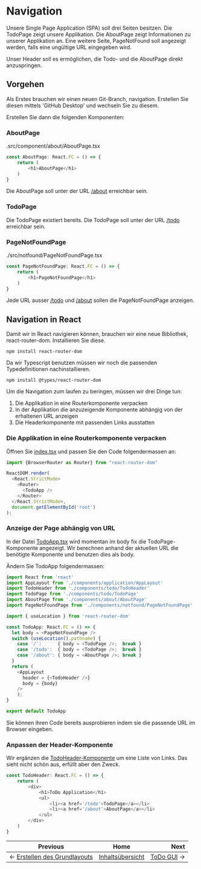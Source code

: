 # Navigation

Unsere Single Page Application (SPA) soll drei Seiten besitzen. Die TodoPage zeigt unsere Applikation. Die AboutPage zeigt Informationen zu unserer Applikation an. Eine weitere Seite, PageNotFound soll angezeigt werden, falls eine ungültige URL eingegeben wird.

Unser Header soll es ermöglichen, die Todo- und die AboutPage direkt anzuspringen.

## Vorgehen
Als Erstes brauchen wir einen neuen Git-Branch, navigation. Erstellen Sie diesen mittels 'GitHub Desktop' und wechseln Sie zu diesem.

Erstellen Sie dann die folgenden Komponenten:

### AboutPage
.src/component/about/AboutPage.tsx
```javascript
const AboutPage: React.FC = () => {
    return (
        <h1>AboutPage</h1>
    )
}
```
Die AboutPage soll unter der URL [/about]() erreichbar sein.

### TodoPage
Die TodoPage existiert bereits.
Die TodoPage soll unter der URL [/todo]() erreichbar sein.

### PageNotFoundPage
./src/notfound/PageNotFoundPage.tsx
```javascript
const PageNotFoundPage: React.FC = () => {
    return (
        <h1>PageNotFoundPage</h1>
    )
}
```
Jede URL ausser [/todo]() und [/about]() sollen die PageNotFoundPage anzeigen.

## Navigation in React
Damit wir in React navigieren können, brauchen wir eine neue Bibliothek, react-router-dom. Installieren Sie diese.
```
npm install react-router-dom
```
Da wir Typescript benutzen müssen wir noch die passenden Typedefinitionen nachinstallieren.
```
npm install @types/react-router-dom
```

Um die Navigation zum laufen zu beringen, müssen wir drei Dinge tun:
1) Die Applikation in eine Routerkomponente verpacken
2) In der Applikation die anzuzeigende Komponente abhängig von der erhaltenen URL anzeigen
3) Die Headerkomponente mit passenden Links ausstatten

### Die Applikation in eine Routerkomponente verpacken
Öffnen Sie [index.tsx](../src/index.tsx) und passen Sie den Code folgendermassen an:
```javascript
import {BrowserRouter as Router} from "react-router-dom"

ReactDOM.render(
  <React.StrictMode>
    <Router>
      <TodoApp />
    </Router>
  </React.StrictMode>,
  document.getElementById('root')
);
```

### Anzeige der Page abhängig von URL
In der Datei [TodoApp.tsx](../src/TodoApp.tsx) wird momentan im body fix die TodoPage-Komponente angezeigt.
Wir berechnen anhand der aktuellen URL die benötigte Komponente und benutzen dies als body.

Ändern Sie TodoApp folgendermassen:
```javascript
import React from 'react'
import AppLayout from './components/application/AppLayout'
import TodoHeader from './components/todo/TodoHeader'
import TodoPage from './components/todo/TodoPage'
import AboutPage from './components/about/AboutPage'
import PageNotFoundPage from './components/notfound/PageNotFoundPage'

import { useLocation } from 'react-router-dom'

const TodoApp: React.FC = () => {
  let body = <PageNotFoundPage />
  switch (useLocation().pathname) {
    case '/':      { body = <TodoPage />;  break }
    case '/todo':  { body = <TodoPage />;  break }
    case '/about': { body = <AboutPage />; break }
  }
  return (
    <AppLayout 
      header = {<TodoHeader />}
      body = {body}
    />
    );
}

export default TodoApp
```
Sie können ihren Code bereits ausprobieren indem sie die passende URL im Browser eingeben.

### Anpassen der Header-Komponente
Wir ergänzen die [TodoHeader-Komponente](../src/components/todo/TodoHeader.tsx) um eine Liste von Links. Das sieht nicht schön aus, erfüllt aber den Zweck.

```javascript
const TodoHeader: React.FC = () => {
    return (
        <div>
            <h1>ToDo Application</h1>
            <ul>
                <li><a href='/todo'>TodoPage</a></li>
                <li><a href='/about'>AboutPage</a></li>
            </ul>
        </div>
    )
}
```

| Previous | Home | Next  |
| -------- |:----:| -----:|
| <- [Erstellen des Grundlayouts](./basic_layout.md) | [Inhaltsübersicht](./setup_project.md) |  [ToDo GUI](./materialui_introduction.md) ->